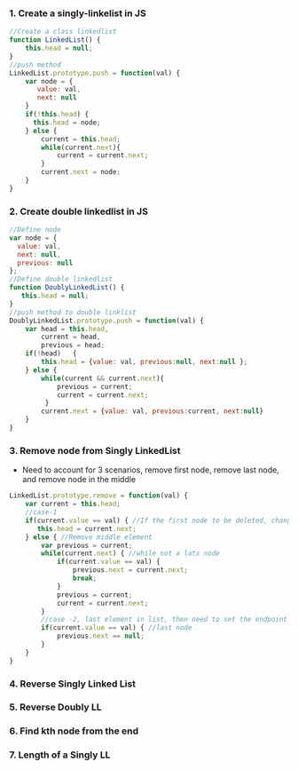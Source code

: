 ### 1. Create a singly-linkelist in JS

```javascript
//Create a class linkedlist
function LinkedList() {
    this.head = null;
}
//push method
LinkedList.prototype.push = function(val) {
    var node = {
       value: val,
       next: null
    }
    if(!this.head) {
      this.head = node;
    } else {
        current = this.head;
        while(current.next){
            current = current.next;
        }
        current.next = node;
    }
}
```

### 2. Create double linkedlist in JS

```javascript
//Define node
var node = {
  value: val,
  next: null,
  previous: null
};
//Define double linkedlist
function DoublyLinkedList() {
   this.head = null;
}
//push method to double linklist
DoublyLinkedList.prototype.push = function(val) {
    var head = this.head,
        current = head,
        previous = head;
    if(!head)   {
        this.head = {value: val, previous:null, next:null };
    } else {
        while(current && current.next){
            previous = current;
            current = current.next;
         }
        current.next = {value: val, previous:current, next:null}
    }
}

```

### 3. Remove node from Singly LinkedList

* Need to account for 3 scenarios, remove first node, remove last node, and remove node in the middle

```javascript
LinkedList.prototype.remove = function(val) {
    var current = this.head;
    //case-1
    if(current.value == val) { //If the first node to be deleted, change next node to be head of the list
       this.head = current.next;
    } else { //Remove middle element
        var previous = current;
        while(current.next) { //while not a lats node
            if(current.value == val) {
                previous.next = current.next;
                break;
            }
            previous = current;
            current = current.next;
        }
        //case -2, last element in list, then need to set the endpoint
        if(current.value == val) { //last node
            previous.next == null;
        }
    }
}
```

### 4. Reverse Singly Linked List


### 5. Reverse Doubly LL


### 6. Find kth node from the end


### 7. Length of a Singly LL

